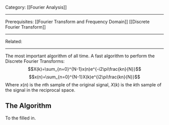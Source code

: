 Category: [[Fourier Analysis]]
___
Prerequisites: [[Fourier Transform and Frequency Domain]] [[Discrete Fourier Transform]]
___
Related: 
___
The most important algorithm of all time. A fast algorithm to perform the Discrete Fourier Transforms:
$$X(k)=\sum_{n=0}^{N-1}x(n)e^{-i2\pi\frac{kn}{N}}$$
$$x(n)=\sum_{n=0}^{N-1}X(k)e^{i2\pi\frac{kn}{N}}$$
Where $x(n)$ is the $n$th sample of the original signal, $X(k)$ is the $k$th sample of the signal in the reciprocal space. 
## The Algorithm
To the filled in. 